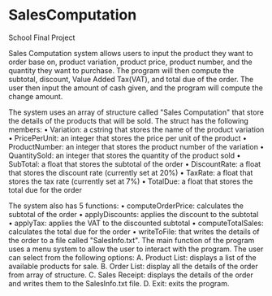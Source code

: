 # SalesComputation
School Final Project

Sales Computation system allows users to input the product they want to order base on, product variation, product price, product number, and the quantity they want to purchase. The program will then compute the subtotal, discount, Value Added Tax(VAT), and total due of the order. The user then input the amount of cash given, and the program will compute the change amount.

The system uses an array of structure called "Sales Computation" that store the details of the products that will be sold. The struct has the following members:
•	Variation: a cstring that stores the name of the product variation 
•	PricePerUnit: an integer that stores the price per unit of the product
•	ProductNumber: an integer that stores the product number of the variation
•	QuantitySold: an integer that stores the quantity of the product sold
•	SubTotal: a float that stores the subtotal of the order
•	DiscountRate: a float that stores the discount rate (currently set at 20%)
•	TaxRate: a float that stores the tax rate (currently set at 7%)
•	TotalDue: a float that stores the total due for the order

The system also has 5 functions:
•	computeOrderPrice: calculates the subtotal of the order
•	applyDiscounts: applies the discount to the subtotal
•	applyTax: applies the VAT to the discounted subtotal
•	computeTotalSales: calculates the total due for the order
•	writeToFile: that writes the details of the order to a file called "SalesInfo.txt".
The main function of the program uses a menu system to allow the user to interact with the program. The user can select from the following options:
A.	Product List: displays a list of the available products for sale.
B.	Order List: display all the details of the order from array of structure.
C.	Sales Receipt: displays the details of the order and writes them to the SalesInfo.txt file.
D.	Exit: exits the program.
